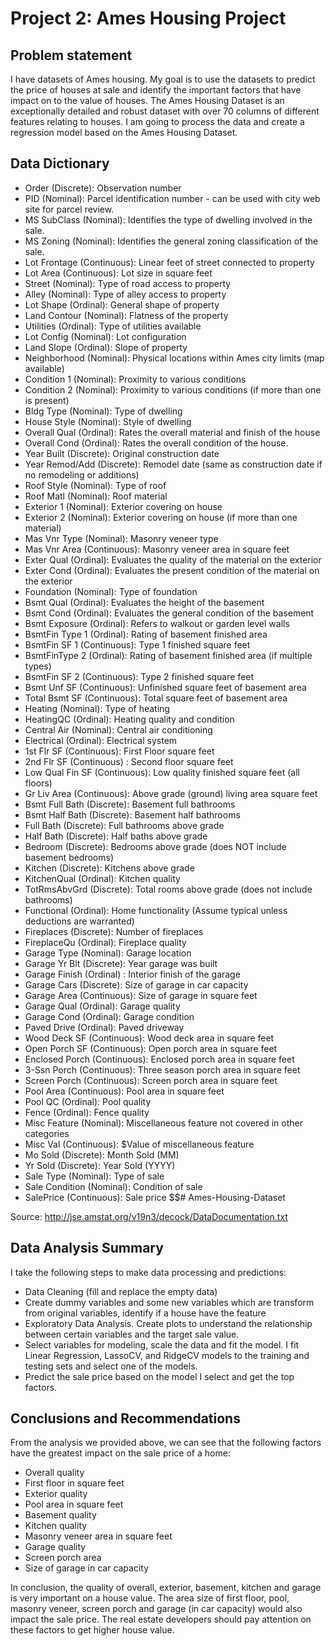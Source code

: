 # Project 2: Ames Housing Project

## Problem statement

I have datasets of Ames housing. My goal is to use the datasets to predict the price of houses at sale and identify the important factors that have impact on to the value of houses. The Ames Housing Dataset is an exceptionally detailed and robust dataset with over 70 columns of different features relating to houses. I am going to process the data and create a regression model based on the Ames Housing Dataset.


## Data Dictionary

 - Order (Discrete): Observation number
 - PID (Nominal): Parcel identification number - can be used with city web site for parcel review.
 - MS SubClass (Nominal): Identifies the type of dwelling involved in the sale.
 - MS Zoning (Nominal): Identifies the general zoning classification of the sale.
 - Lot Frontage (Continuous): Linear feet of street connected to property
 - Lot Area (Continuous): Lot size in square feet
 - Street (Nominal): Type of road access to property
 - Alley (Nominal): Type of alley access to property
 - Lot Shape (Ordinal): General shape of property
 - Land Contour (Nominal): Flatness of the property
 - Utilities (Ordinal): Type of utilities available
 - Lot Config (Nominal): Lot configuration
 - Land Slope (Ordinal): Slope of property
 - Neighborhood (Nominal): Physical locations within Ames city limits (map available)
 - Condition 1 (Nominal): Proximity to various conditions
 - Condition 2 (Nominal): Proximity to various conditions (if more than one is present)
 - Bldg Type (Nominal): Type of dwelling
 - House Style (Nominal): Style of dwelling
 - Overall Qual (Ordinal): Rates the overall material and finish of the house
 - Overall Cond (Ordinal): Rates the overall condition of the house.
 - Year Built (Discrete): Original construction date
 - Year Remod/Add (Discrete): Remodel date (same as construction date if no remodeling or additions)
 - Roof Style (Nominal): Type of roof
 - Roof Matl (Nominal): Roof material
 - Exterior 1 (Nominal): Exterior covering on house
 - Exterior 2 (Nominal): Exterior covering on house (if more than one material)
 - Mas Vnr Type (Nominal): Masonry veneer type
 - Mas Vnr Area (Continuous): Masonry veneer area in square feet
 - Exter Qual (Ordinal): Evaluates the quality of the material on the exterior
 - Exter Cond (Ordinal): Evaluates the present condition of the material on the exterior
 - Foundation (Nominal): Type of foundation
 - Bsmt Qual (Ordinal): Evaluates the height of the basement
 - Bsmt Cond (Ordinal): Evaluates the general condition of the basement
 - Bsmt Exposure (Ordinal): Refers to walkout or garden level walls
 - BsmtFin Type 1 (Ordinal): Rating of basement finished area
 - BsmtFin SF 1 (Continuous): Type 1 finished square feet
 - BsmtFinType 2 (Ordinal): Rating of basement finished area (if multiple types)
 - BsmtFin SF 2 (Continuous): Type 2 finished square feet
 - Bsmt Unf SF (Continuous): Unfinished square feet of basement area
 - Total Bsmt SF (Continuous): Total square feet of basement area
 - Heating (Nominal): Type of heating
 - HeatingQC (Ordinal): Heating quality and condition
 - Central Air (Nominal): Central air conditioning
 - Electrical (Ordinal): Electrical system
 - 1st Flr SF (Continuous): First Floor square feet
 - 2nd Flr SF (Continuous) : Second floor square feet
 - Low Qual Fin SF (Continuous): Low quality finished square feet (all floors)
 - Gr Liv Area (Continuous): Above grade (ground) living area square feet
 - Bsmt Full Bath (Discrete): Basement full bathrooms
 - Bsmt Half Bath (Discrete): Basement half bathrooms
 - Full Bath (Discrete): Full bathrooms above grade
 - Half Bath (Discrete): Half baths above grade
 - Bedroom (Discrete): Bedrooms above grade (does NOT include basement bedrooms)
 - Kitchen (Discrete): Kitchens above grade
 - KitchenQual (Ordinal): Kitchen quality
 - TotRmsAbvGrd (Discrete): Total rooms above grade (does not include bathrooms)
 - Functional (Ordinal): Home functionality (Assume typical unless deductions are warranted)
 - Fireplaces (Discrete): Number of fireplaces
 - FireplaceQu (Ordinal): Fireplace quality
 - Garage Type (Nominal): Garage location
 - Garage Yr Blt (Discrete): Year garage was built
 - Garage Finish (Ordinal) : Interior finish of the garage
 - Garage Cars (Discrete): Size of garage in car capacity
 - Garage Area (Continuous): Size of garage in square feet
 - Garage Qual (Ordinal): Garage quality
 - Garage Cond (Ordinal): Garage condition
 - Paved Drive (Ordinal): Paved driveway
 - Wood Deck SF (Continuous): Wood deck area in square feet
 - Open Porch SF (Continuous): Open porch area in square feet
 - Enclosed Porch (Continuous): Enclosed porch area in square feet
 - 3-Ssn Porch (Continuous): Three season porch area in square feet
 - Screen Porch (Continuous): Screen porch area in square feet
 - Pool Area (Continuous): Pool area in square feet
 - Pool QC (Ordinal): Pool quality
 - Fence (Ordinal): Fence quality
 - Misc Feature (Nominal): Miscellaneous feature not covered in other categories
 - Misc Val (Continuous): $Value of miscellaneous feature
 - Mo Sold (Discrete): Month Sold (MM)
 - Yr Sold (Discrete): Year Sold (YYYY)
 - Sale Type (Nominal): Type of sale
 - Sale Condition (Nominal): Condition of sale
 - SalePrice (Continuous): Sale price $$# Ames-Housing-Dataset
 
 Source: http://jse.amstat.org/v19n3/decock/DataDocumentation.txt
 
 
## Data Analysis Summary
 
I take the following steps to make data processing and predictions:

- Data Cleaning (fill and replace the empty data)
- Create dummy variables and some new variables which are transform from original variables, identify if a house have the feature
- Exploratory Data Analysis. Create plots to understand the relationship between certain variables and the target sale value.
- Select variables for modeling, scale the data and fit the model. I fit Linear Regression, LassoCV, and RidgeCV models to the training and testing sets and select one of the models.
- Predict the sale price based on the model I select and get the top factors.


## Conclusions and Recommendations
 
From the analysis we provided above, we can see that the following factors have the greatest impact on the sale price of a home:

- Overall quality
- First floor in square feet
- Exterior quality
- Pool area in square feet
- Basement quality
- Kitchen quality
- Masonry veneer area in square feet
- Garage quality
- Screen porch area
- Size of garage in car capacity

In conclusion, the quality of overall, exterior, basement, kitchen and garage is very important on a house value. The area size of first floor, pool, masonry veneer, screen porch and garage (in car capacity) would also impact the sale price. The real estate developers should pay attention on these factors to get higher house value.
 
 
 
 